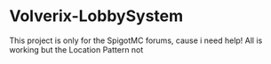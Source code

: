 # Volverix-LobbySystem

This project is only for the SpigotMC forums, cause i need help!
All is working but the Location Pattern not
